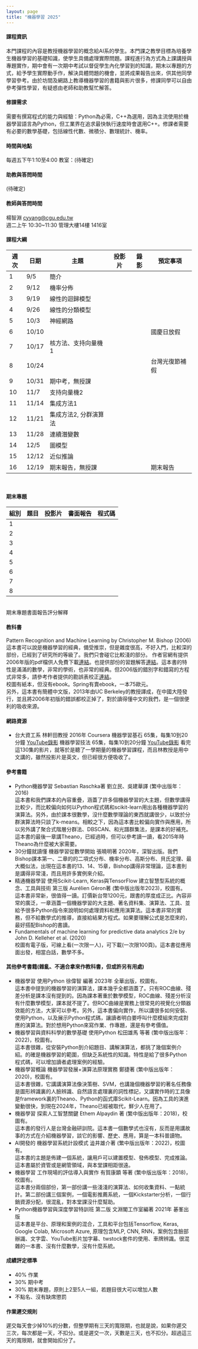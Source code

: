 ```yaml
---
layout: page
title: "機器學習 2025"
---
```

<!--AI2009-63655-->

#### 課程資訊
本門課程的內容是教授機器學習的概念給AI系的學生。本門課之教學目標為培養學生機器學習的基礎知識，使學生具備處理實際問題。課程進行為方式為上課講授與專題實作，期中會有一次期中考試以督促學生內化學習到的知識，期末以專題的方式，給予學生實際動手作，解決具體問題的機會，並將成果報告出來，供其他同學學習參考。由於坊間及網路上教導機器學習的書籍與影片很多，修課同學可以自由參考彈性學習，有疑惑由老師和助教幫忙解答。

#### 修課需求
需要有撰寫程式的能力與經驗：Python為必需，C++為選用，因為主流使用於機器學習語言為Python，但工業界在追求最快執行速度時會選用C++。修課者需要有必要的數學基礎，包括線性代數、微積分、數理統計、機率。

#### 時間與地點
每週五下午1:10至4:00 教室：(待確定)<br/>

#### 助教與答問時間
(待確定)

#### 教師與答問時間
楊智淵 cyyang@cgu.edu.tw <br/>
週二上午 10:30~11:30 管理大樓14樓 1416室<br/>

#### 課程大綱

|週次|日期  |主題                       |投影片     |錄影         | 預定事項 |
|--- |---   |---                        |---         |---         |---       |
|1   |9/5   | 簡介                      |            |            |          |
|2   |9/12  | 機率分佈                  |            |            |          |
|3   |9/19  | 線性的迴歸模型             |            |            |          |
|4   |9/26  | 線性的分類模型            |           |            |         |
|5   |10/3  | 神經網路                  |          |             |          |
|6   |10/10 |                          |           |            | 國慶日放假         |
|7   |10/17 | 核方法、支持向量機1        |            |            |          |
|8   |10/24 |                           |           |           | 台灣光復節補假         |
|9   |10/31 | 期中考，無授課             |            |            |        |
|10  |11/7  | 支持向量機2                |            |            |        |
|11  |11/14 | 集成方法1                 |            |            |          |
|12  |11/21 | 集成方法2, 分群演算法      |            |            |          |
|13  |11/28 | 連續潛變數                |            |            |          |
|14  |12/5  | 圖模型                    |            |            |          |
|15  |12/12 | 近似推論                   |            |            |          |
|16  |12/19 | 期末報告，無授課           |            |            |期末報告  |

<br/>

#### 期末專題

|組別|題目                          |投影片                  |書面報告 | 程式碼 |
|---|---|---|---|---|
|1   |      |                        |        | |
|2   |      |                        |        | |
|3   |      |                        |        | |
|4   |      |                        |        | |
|5   |      |                        |        | |
|6   |      |                        |        | |
|7   |      |                        |        | |
|8   |      |                        |        | |

<br/>
期末專題書面報告評分解釋 

#### 教科書
Pattern Recognition and Machine Learning by Christopher M. Bishop (2006)<br/>
這本書可以說是機器學習的經典，備受推崇，但是雜度很高，不好入門，比較深的部份，已經到了研究所的等級了。我們只會碰它比較淺的部分。
作者官網有提供2006年版的pdf檔供人免費下載[連結](https://www.microsoft.com/en-us/research/uploads/prod/2006/01/Bishop-Pattern-Recognition-and-Machine-Learning-2006.pdf)。也提供部份的習題解答[連結](https://www.microsoft.com/en-us/research/wp-content/uploads/2016/05/prml-web-sol-2009-09-08.pdf)。這本書的特性是滿滿的數學，非常的學術，也非常的經典。但2006版的錯別字和錯寫的方程式非常多，請參考作者提供的勘誤表校正[連結](https://www.microsoft.com/en-us/research/wp-content/uploads/2016/05/prml-errata-1st-20110921.pdf)。<br/>
校圖有紙本，但沒有ebook。Spring有賣ebook，一本75歐元。<br/>
另外，這本書有簡體中文版，2013年由UC Berkeley的教授譯成，在中國大陸發行，並且將2006年初版的錯誤都校正掉了，對於讀得懂中文的我們，是一個很便利的吸收來源。

#### 網路資源
- 台大資工系 林軒田教授 2016年 Coursera 機器學習基石 65集，每集10到20分鐘 [YouTube錄影](https://www.youtube.com/watch?v=nQvpFSMPhr0&list=PLXVfgk9fNX2I7tB6oIINGBmW50rrmFTqf&index=1&ab_channel=Hsuan-TienLin) 機器學習技法 65集，每集10到20分鐘 [YouTube錄影](https://www.youtube.com/watch?v=A-GxGCCAIrg&list=PLXVfgk9fNX2IQOYPmqjqWsNUFl2kpk1U2&ab_channel=Hsuan-TienLin)
看完這130集的影片，就等於是聽了一學期量的機器學習課程，而且林教授是用中文講的，雖然投影片是英文，但已經很方便吸收了。

#### 參考書籍
- Python機器學習 Sebastian Raschka著 劉立民、吳建華譯 (繁中出版年：2016) <br/>
這本書和我們課本的內容重疊，涵蓋了許多個機器學習的大主題，但數學講得比較少，而比較偏向如何以Python程式碼和scikit-learn用出各種機器學習的演算法。另外，由於課本很數學，沒什麼數學理論的東西就講很少，以致於分群演算法時只談了k-means。相較之下，因為這本書比較偏向實作與應用，所以另外講了聚合式階層分群法、DBSCAN、和光譜群集法，是課本的好補充。這本書的最後一章講Theano，已經過時，但可以參考讀一讀，看2015年時Theano為什麼被大家需要。
- 30分鐘就讀懂 機器學習從數學開始 張曉明著 2020年，深智出版。我們Bishop課本第一、二章的的二項式分布、機率分布、高斯分布、貝氏定理、最大概似法，出現在這本書的13、14、15章，Bishop講得非常理論，這本書則是講得非常淺，而且用許多實例來介紹。 </br>
- 精通機器學習 使用Scikit-Learn, Keras與TensorFlow 建立智慧型系統的概念、工具與技術 第三版 Aurélien Géron著 (繁中版出版年2023)，校圖有。</br>
這本書非常新，很值得一讀。訂價新台幣1200元，跟書的厚度成正比。內容非常的廣泛，一章涵蓋一個機器學習的大主題、著名資料集、演算法、工具、並給予很多Python指令來說明如何處理資料和應用演算法。這本書非常的實務，但不給數學式的推導，直接給結果方程式。如果要理解公式是怎麼來的，最好搭配Bishop的書讀。
- Fundamentals of machine learning for predictive data analytics 2/e by John D. Kelleher et al. (2020)<br/>
校圖有電子版，可線上看(一次限一人)，可下載(一次限100頁)。這本書從應用面出發，相當白話，數學不多。</br>

#### 其他參考書籍(雜亂、不適合拿來作教科書，但或許另有用處)
- 機器學習 使用Python 徐偉智 編著 2023年 全華出版，校圖有。<br/>
這本書中提到的機器學習的演算法，課本幾乎全都涵蓋了。只有ROC曲線、殘差分析是課本沒有提到的。因為課本著重於數學模型，ROC曲線、殘差分析沒有什麼數學模型，課本就不提了。但ROC曲線是實務上很常見的視覺化分類器效能的方法，大家可以參考。另外，這本書偏向實作，所以講很多如何安裝、使用Python，以及展示Python程式碼，讓讀者明白要呼叫什麼模組來完成對應的演算法。對於想用Python來寫作業、作專題，還是有參考價值。
- 機器學習與資料科學的數學基礎 使用Python 松田雄馬 等著 (繁中版出版年：2022)，校圖有。<br/>
這本書很雜，從安裝Python到介紹題目、講解演算法，都挑了幾個案例介紹。的確是機器學習的範圍，但缺乏系統性的知識。特性是給了很多Python程式碼，可以增加讀者處理案例的經驗。
- 機器學習概論 機器學習發展+演算法原理實務 鄭捷著 (繁中版出版年：2020)，校圖有。<br/>
這本書很雜，它講講演算法像決策樹、SVM，也講幾個機器學習的著名任務像是圖形辨識裏的人臉辨識、自然語言處理裏的詞性標記，又講實作時的工具像是framework裏的Theano、Python的函式庫Scikit-Learn。因為工具的演進變動很快，到現在2024年，Theano已經被取代，鮮少人在用了。
- 機器學習 探索人工智慧關鍵 Ethem Alpaydin 著 (繁中版出版年：2018)，校圖有。<br/>
這本書的發行人是台灣金融研訓院。這本書一個數學式也沒有，反而是用講故事的方式在介紹機器學習，談它的影響、歷史、應用，算是一本科普讀物。
- AI開發的 機器學習系統計設模式 澁井雄介著 (繁中版出版年：2022)，校圖有。<br/>
這本書的主題是佈建一個系統，讓用戶可以建置模型、發佈模型、完成推論。這本書屬於資管或是網管領域，與本堂課相距很遠。
- 機器學習 工作現場的評估導入與實作 有賀康顕 等著 (繁中版出版年：2018)，校圖有。<br/>
這本書分兩個部份，第一部份講一些淺淺的演算法、如何收集資料、一點統計。第二部份講三個案例，一個電影推薦系統，一個Kickstarter分析，一個行銷資源分配，很混亂，對本堂課沒什麼幫助。
- Python機器學習與深度學習特訓班 第二版 文淵閣工作室編著 2021年 碁峯出版<br/>
這本書是平台、原理和案例的混合，工具和平台包括Tensorflow, Keras, Google Colab, Microsoft Azure, 原理包含MLP, CNN, RNN，案例包含臉部辦識、文字雲、YouTube影片加字幕、twstock套件的使用、車牌辨識。很混雜的一本書、沒有什麼數學，沒有什麼系統。

  
#### 成績評定標準
- 40% 作業
- 30% 期中考
- 30% 期末專題，原則上2至5人一組，若題目很大可以增加人數
- 不點名、沒有缺席懲罰

#### 作業遲交規則
遲交每天會少掉10%的分數，但整學期有三天的寬限期，也就是說，如果你遲交三次，每次都是一天，不扣分。或是遲交一次，天數是三天，也不扣分。超過這三天的寬限期，就會開始扣分了。

